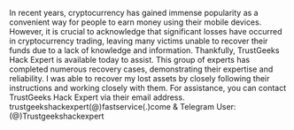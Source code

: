 In recent years, cryptocurrency has gained immense popularity as a convenient way for people to earn money using their mobile devices. However, it is crucial to acknowledge that significant losses have occurred in cryptocurrency trading, leaving many victims unable to recover their funds due to a lack of knowledge and information. Thankfully, TrustGeeks Hack Expert is available today to assist. This group of experts has completed numerous recovery cases, demonstrating their expertise and reliability. I was able to recover my lost assets by closely following their instructions and working closely with them. For assistance, you can contact TrustGeeks Hack Expert via their email address.  trustgeekshackexpert(@)fastservice(.)come  & Telegram User:(@)Trustgeekshackexpert 
